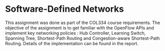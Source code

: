 # Software-Defined Networks

This assignment was done as part of the COL334 course requirements. The objective of the assignment is to get familiar with the OpenFlow APIs and implement key networking policies : Hub Controller, Learning Switch, Spanning Tree, Shortest-Path Routing and Congestion-aware Shortest-Path Routing. Details of the implementation can be found in the report.
